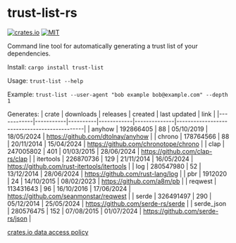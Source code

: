 # trust-list-rs

[![crates.io](https://img.shields.io/crates/v/reqwest.svg)](https://crates.io/crates/trust-list)
[![MIT](https://img.shields.io/badge/license-MIT-blue)](./LICENSE)

Command line tool for automatically generating a trust list of your dependencies.

Install:
`cargo install trust-list`

Usage:
`trust-list --help`

Example:
`trust-list --user-agent "bob example bob@example.com" --depth 1`

Generates:
| crate | downloads | releases | created | last updated | link |
|------------|-----------|----------|------------|--------------|---------------------------------------------|
| anyhow | 192866405 | 88 | 05/10/2019 | 18/05/2024 | https://github.com/dtolnay/anyhow           |
| chrono | 178764566 | 88 | 20/11/2014 | 15/04/2024 | https://github.com/chronotope/chrono        |
| clap | 247005802 | 401 | 01/03/2015 | 28/06/2024 | https://github.com/clap-rs/clap             |
| itertools | 226870736 | 129 | 21/11/2014 | 16/05/2024 | https://github.com/rust-itertools/itertools |
| log | 280547980 | 52 | 13/12/2014 | 28/06/2024 | https://github.com/rust-lang/log            |
| pbr | 1912020 | 24 | 14/10/2015 | 08/02/2023 | https://github.com/a8m/pb                   |
| reqwest | 113431643 | 96 | 16/10/2016 | 17/06/2024 | https://github.com/seanmonstar/reqwest      |
| serde | 326491497 | 290 | 05/12/2014 | 25/05/2024 | https://github.com/serde-rs/serde           |
| serde_json | 280576475 | 152 | 07/08/2015 | 01/07/2024 | https://github.com/serde-rs/json            |

[crates.io data access policy](https://crates.io/data-access#api)
